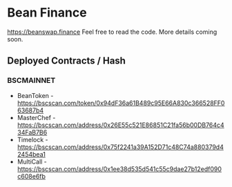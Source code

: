 # Bean Finance

https://beanswap.finance Feel free to read the code. More details coming soon.

## Deployed Contracts / Hash

### BSCMAINNET

- BeanToken - https://bscscan.com/token/0x94dF36a61B489c95E66A830c366528FF063687b4
- MasterChef - https://bscscan.com/address/0x26E55c521E86851C21fa56b00DB764c434FaB7B6
- Timelock - https://bscscan.com/address/0x75f2241a39A152D71c48C74a880379d42454bea1
- MultiCall - https://bscscan.com/address/0x1ee38d535d541c55c9dae27b12edf090c608e6fb

